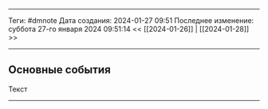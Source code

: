 ___
Теги: #dmnote 
Дата создания: 2024-01-27 09:51 
Последнее изменение: суббота 27-го января 2024 09:51:14
<< [[2024-01-26]] | [[2024-01-28]] >> 
___
## Основные события

Текст

---
